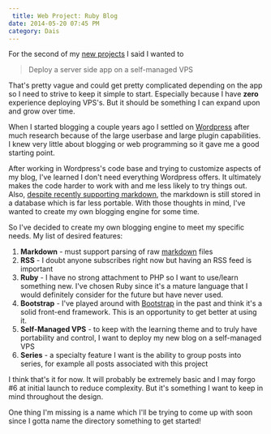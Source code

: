 ```yaml
---
 title: Web Project: Ruby Blog
date: 2014-05-20 07:45 PM
category: Dais
---
```


For the second of my [new projects](/2014/05/07/starting-projects/) I said I wanted to

> Deploy a server side app on a self-managed VPS

That's pretty vague and could get pretty complicated depending on the app so I need to strive to keep it simple to start. Especially because I have **zero** experience deploying VPS's. But it should be something I can expand upon and grow over time.

When I started blogging a couple years ago I settled on [Wordpress](http://wordpress.org) after much research because of the large userbase and large plugin capabilities. I knew very little about blogging or web programming so it gave me a good starting point.

After working in Wordpress's code base and trying to customize aspects of my blog, I've learned I don't need everything Wordpress offers. It ultimately makes the code harder to work with and me less likely to try things out. Also, [despite recently supporting markdown](http://jetpack.me/2014/01/31/jetpack-2-8-introducing-markdown-and-improving-monitor/), the markdown is still stored in a database which is far less portable. With those thoughts in mind, I've wanted to create my own blogging engine for some time.

So I've decided to create my own blogging engine to meet my specific needs. My list of desired features:

1. **Markdown** - must support parsing of raw [markdown](http://daringfireball.net/projects/markdown/) files
2. **RSS** - I doubt anyone subscribes right now but having an RSS feed is important
3. **Ruby** - I have no strong attachment to PHP so I want to use/learn something new. I've chosen Ruby since it's a mature language that I would definitely consider for the future but have never used.
4. **Bootstrap** - I've played around with [Bootstrap](http://getbootstrap.com) in the past and think it's a solid front-end framework. This is an opportunity to get better at using it.
5. **Self-Managed VPS** - to keep with the learning theme and to truly have portability and control, I want to deploy my new blog on a self-managed VPS
6. **Series** - a specialty feature I want is the ability to group posts into series, for example all posts associated with this project

I think that's it for now. It will probably be extremely basic and I may forgo #6 at initial launch to reduce complexity. But it's something I want to keep in mind throughout the design.

One thing I'm missing is a name which I'll be trying to come up with soon since I gotta name the directory something to get started!